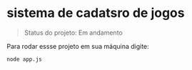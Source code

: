 <h1> sistema de cadatsro de jogos </h1>

> Status do projeto: Em andamento

Para rodar essse projeto em sua máquina digite:

````
node app.js
````
